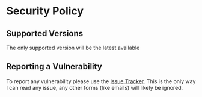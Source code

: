 # Security Policy

## Supported Versions

 The only supported version will be the latest available

## Reporting a Vulnerability

To report any vulnerability please use the [Issue Tracker](https://github.com/JimiIT92/BetterSnowierSnow/issues).
This is the only way I can read any issue, any other forms (like emails) will likely be ignored.
